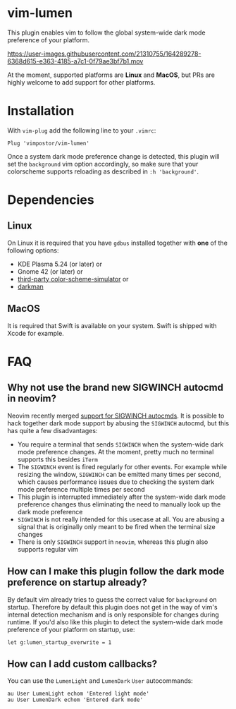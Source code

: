 # vim-lumen

This plugin enables vim to follow the global system-wide dark mode preference of your platform.

https://user-images.githubusercontent.com/21310755/164289278-6368d615-e363-4185-a7c1-0f79ae3bf7b1.mov

At the moment, supported platforms are **Linux** and **MacOS**, but PRs are highly welcome to add support for other platforms.

# Installation

With `vim-plug` add the following line to your `.vimrc`:

```vim
Plug 'vimpostor/vim-lumen'
```

Once a system dark mode preference change is detected, this plugin will set the `background` vim option accordingly, so make sure that your colorscheme supports reloading as described in `:h 'background'`.

# Dependencies

## Linux

On Linux it is required that you have `gdbus` installed together with **one** of the following options:

- KDE Plasma 5.24 (or later) or
- Gnome 42 (or later) or
- [third-party color-scheme-simulator](https://gitlab.gnome.org/exalm/color-scheme-simulator) or
- [darkman](https://gitlab.com/WhyNotHugo/darkman)

## MacOS

It is required that Swift is available on your system. Swift is shipped with Xcode for example.

# FAQ

## Why not use the brand new SIGWINCH autocmd in neovim?

Neovim recently merged [support for SIGWINCH autocmds](https://github.com/neovim/neovim/pull/18029). It is possible to hack together dark mode support by abusing the `SIGWINCH` autocmd, but this has quite a few disadvantages:

- You require a terminal that sends `SIGWINCH` when the system-wide dark mode preference changes. At the moment, pretty much no terminal supports this besides `iTerm`
- The `SIGWINCH` event is fired regularly for other events. For example while resizing the window, `SIGWINCH` can be emitted many times per second, which causes performance issues due to checking the system dark mode preference multiple times per second
- This plugin is interrupted immediately after the system-wide dark mode preference changes thus eliminating the need to manually look up the dark mode preference
- `SIGWINCH` is not really intended for this usecase at all. You are abusing a signal that is originally only meant to be fired when the terminal size changes
- There is only `SIGWINCH` support in `neovim`, whereas this plugin also supports regular vim

## How can I make this plugin follow the dark mode preference on startup already?

By default vim already tries to guess the correct value for `background` on startup. Therefore by default this plugin does not get in the way of vim's internal detection mechanism and is only responsible for changes during runtime.
If you'd also like this plugin to detect the system-wide dark mode preference of your platform on startup, use:

```vim
let g:lumen_startup_overwrite = 1
```

## How can I add custom callbacks?

You can use the `LumenLight` and `LumenDark` `User` autocommands:
```vim
au User LumenLight echom 'Entered light mode'
au User LumenDark echom 'Entered dark mode'
```
